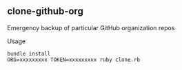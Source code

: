 clone-github-org
----------------

Emergency backup of particular GitHub organization repos

Usage

```
bundle install
ORG=xxxxxxxxx TOKEN=xxxxxxxxx ruby clone.rb
```
